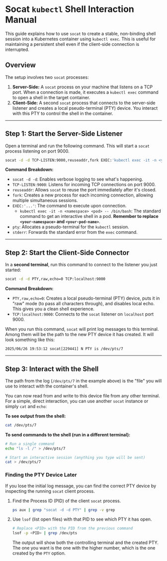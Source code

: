 # Socat `kubectl` Shell Interaction Manual

This guide explains how to use `socat` to create a stable, non-binding shell session into a Kubernetes container using `kubectl exec`. This is useful for maintaining a persistent shell even if the client-side connection is interrupted.

## Overview

The setup involves two `socat` processes:

1.  **Server-Side:** A `socat` process on your machine that listens on a TCP port. When a connection is made, it executes a `kubectl exec` command to open a shell in the target container.
2.  **Client-Side:** A second `socat` process that connects to the server-side listener and creates a local pseudo-terminal (PTY) device. You interact with this PTY to control the shell in the container.

---

## Step 1: Start the Server-Side Listener

Open a terminal and run the following command. This will start a `socat` process listening on port 9000.

```bash
socat -d -d TCP-LISTEN:9000,reuseaddr,fork EXEC:'kubectl exec -it -n <your-namespace> <your-pod-name> -- /bin/bash',pty,stderr
```

**Command Breakdown:**

*   `socat -d -d`: Enables verbose logging to see what's happening.
*   `TCP-LISTEN:9000`: Listens for incoming TCP connections on port 9000.
*   `reuseaddr`: Allows `socat` to reuse the port immediately after it's closed.
*   `fork`: Creates a new process for each incoming connection, allowing multiple simultaneous sessions.
*   `EXEC:'...'`: The command to execute upon connection.
    *   `kubectl exec -it -n <namespace> <pod> -- /bin/bash`: The standard command to get an interactive shell in a pod. **Remember to replace `<your-namespace>` and `<your-pod-name>`**.
*   `pty`: Allocates a pseudo-terminal for the `kubectl` session.
*   `stderr`: Forwards the standard error from the `exec` command.

---

## Step 2: Start the Client-Side Connector

In a **second terminal**, run this command to connect to the listener you just started:

```bash
socat -d -d PTY,raw,echo=0 TCP:localhost:9000
```

**Command Breakdown:**

*   `PTY,raw,echo=0`: Creates a local pseudo-terminal (PTY) device, puts it in "raw" mode (to pass all characters through), and disables local echo. This gives you a clean shell experience.
*   `TCP:localhost:9000`: Connects to the `socat` listener on `localhost` port 9000.

When you run this command, `socat` will print log messages to this terminal. Among them will be the path to the new PTY device it has created. It will look something like this:

```
2025/06/26 19:53:12 socat[229441] N PTY is /dev/pts/7
```

---

## Step 3: Interact with the Shell

The path from the log (`/dev/pts/7` in the example above) is the "file" you will use to interact with the container's shell.

You can now read from and write to this device file from any other terminal. For a simple, direct interaction, you can use another `socat` instance or simply `cat` and `echo`:

**To see output from the shell:**

```bash
cat /dev/pts/7
```

**To send commands to the shell (run in a different terminal):**

```bash
# Run a single command
echo "ls -l /" > /dev/pts/7

# Start an interactive session (anything you type will be sent)
cat > /dev/pts/7
```

### Finding the PTY Device Later

If you lose the initial log message, you can find the correct PTY device by inspecting the running `socat` client process.

1.  Find the Process ID (PID) of the client `socat` process.
    ```bash
    ps aux | grep "socat -d -d PTY" | grep -v grep
    ```

2.  Use `lsof` (list open files) with that PID to see which PTY it has open.
    ```bash
    # Replace <PID> with the PID from the previous command
    lsof -p <PID> | grep /dev/pts
    ```
    The output will show both the controlling terminal and the created PTY. The one you want is the one with the higher number, which is the one created by the `PTY` option.
